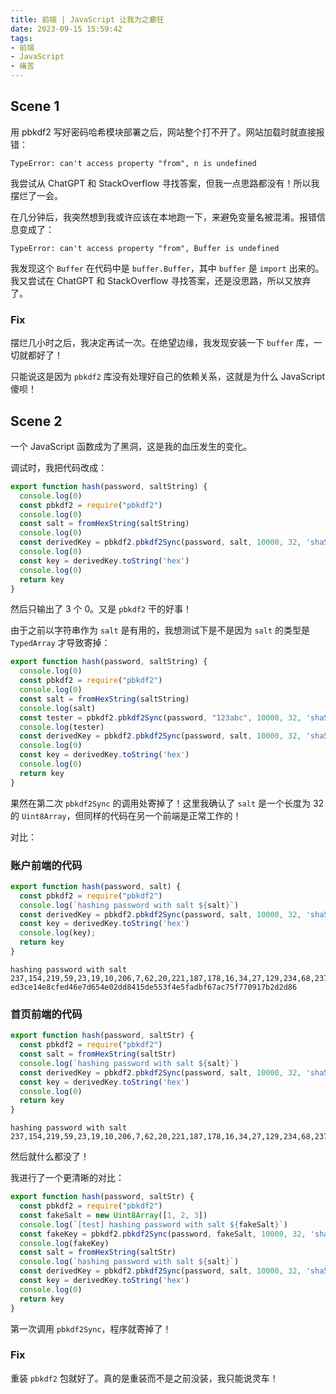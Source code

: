 ```yaml
---
title: 前端 | JavaScript 让我为之癫狂
date: 2023-09-15 15:59:42
tags:
- 前端
- JavaScript
- 痛苦
---
```


## Scene 1

用 pbkdf2 写好密码哈希模块部署之后，网站整个打不开了。网站加载时就直接报错：

```
TypeError: can't access property "from", n is undefined
```

我尝试从 ChatGPT 和 StackOverflow 寻找答案，但我一点思路都没有！所以我摆烂了一会。

在几分钟后，我突然想到我或许应该在本地跑一下，来避免变量名被混淆。报错信息变成了：

```
TypeError: can't access property "from", Buffer is undefined
```

我发现这个 `Buffer` 在代码中是 `buffer.Buffer`，其中 `buffer` 是 `import` 出来的。我又尝试在 ChatGPT 和 StackOverflow 寻找答案，还是没思路，所以又放弃了。

### Fix

摆烂几小时之后，我决定再试一次。在绝望边缘，我发现安装一下 `buffer` 库，一切就都好了！

只能说这是因为 `pbkdf2` 库没有处理好自己的依赖关系，这就是为什么 JavaScript 傻呗！

## Scene 2

一个 JavaScript 函数成为了黑洞，这是我的血压发生的变化。

调试时，我把代码改成：

```javascript
export function hash(password, saltString) {
  console.log(0)
  const pbkdf2 = require("pbkdf2")
  console.log(0)
  const salt = fromHexString(saltString)
  console.log(0)
  const derivedKey = pbkdf2.pbkdf2Sync(password, salt, 10000, 32, 'sha512');
  console.log(0)
  const key = derivedKey.toString('hex')
  console.log(0)
  return key
}
```

然后只输出了 3 个 0。又是 `pbkdf2` 干的好事！

由于之前以字符串作为 `salt` 是有用的，我想测试下是不是因为 `salt` 的类型是 `TypedArray` 才导致寄掉：

```javascript
export function hash(password, saltString) {
  console.log(0)
  const pbkdf2 = require("pbkdf2")
  console.log(0)
  const salt = fromHexString(saltString)
  console.log(salt)
  const tester = pbkdf2.pbkdf2Sync(password, "123abc", 10000, 32, 'sha512');
  console.log(tester)
  const derivedKey = pbkdf2.pbkdf2Sync(password, salt, 10000, 32, 'sha512');
  console.log(0)
  const key = derivedKey.toString('hex')
  console.log(0)
  return key
}
```

果然在第二次 `pbkdf2Sync` 的调用处寄掉了！这里我确认了 `salt` 是一个长度为 32 的 `Uint8Array`，但同样的代码在另一个前端是正常工作的！

对比：

### 账户前端的代码

```javascript
export function hash(password, salt) {
  const pbkdf2 = require("pbkdf2")
  console.log(`hashing password with salt ${salt}`)
  const derivedKey = pbkdf2.pbkdf2Sync(password, salt, 10000, 32, 'sha512');
  const key = derivedKey.toString('hex')
  console.log(key);
  return key
}
```

```
hashing password with salt 237,154,219,59,23,19,10,206,7,62,20,221,187,178,16,34,27,129,234,68,237,195,38,224,75,61,124,108,96,44,222,129
ed3ce14e8cfed46e7d654e02dd8415de553f4e5fadbf67ac75f770917b2d2d86
```

### 首页前端的代码

```javascript
export function hash(password, saltStr) {
  const pbkdf2 = require("pbkdf2")
  const salt = fromHexString(saltStr)
  console.log(`hashing password with salt ${salt}`)
  const derivedKey = pbkdf2.pbkdf2Sync(password, salt, 10000, 32, 'sha512');
  const key = derivedKey.toString('hex')
  console.log(0)
  return key
}
```

```
hashing password with salt 237,154,219,59,23,19,10,206,7,62,20,221,187,178,16,34,27,129,234,68,237,195,38,224,75,61,124,108,96,44,222,129
```

然后就什么都没了！

我进行了一个更清晰的对比：

```javascript
export function hash(password, saltStr) {
  const pbkdf2 = require("pbkdf2")
  const fakeSalt = new Uint8Array([1, 2, 3])
  console.log(`[test] hashing password with salt ${fakeSalt}`)
  const fakeKey = pbkdf2.pbkdf2Sync(password, fakeSalt, 10000, 32, 'sha512');
  console.log(fakeKey)
  const salt = fromHexString(saltStr)
  console.log(`hashing password with salt ${salt}`)
  const derivedKey = pbkdf2.pbkdf2Sync(password, salt, 10000, 32, 'sha512');
  const key = derivedKey.toString('hex')
  console.log(0)
  return key
}
```

第一次调用 `pbkdf2Sync`，程序就寄掉了！

### Fix

重装 `pbkdf2` 包就好了。真的是重装而不是之前没装，我只能说灵车！
